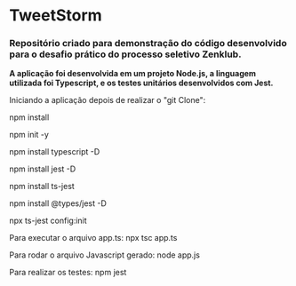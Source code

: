 # TweetStorm

### Repositório criado para demonstração do código desenvolvido para o desafio prático do processo seletivo Zenklub.

**A aplicação foi desenvolvida em um projeto Node.js, a linguagem utilizada foi Typescript, e os testes unitários desenvolvidos com Jest.**


Iniciando a aplicação depois de realizar o "git Clone":

npm install

npm init -y

npm install typescript -D

npm install jest -D

npm install ts-jest

npm install @types/jest -D

npx ts-jest config:init


Para executar o arquivo app.ts:
npx tsc app.ts


Para rodar o arquivo Javascript gerado:
node app.js


Para realizar os testes:
npm jest







